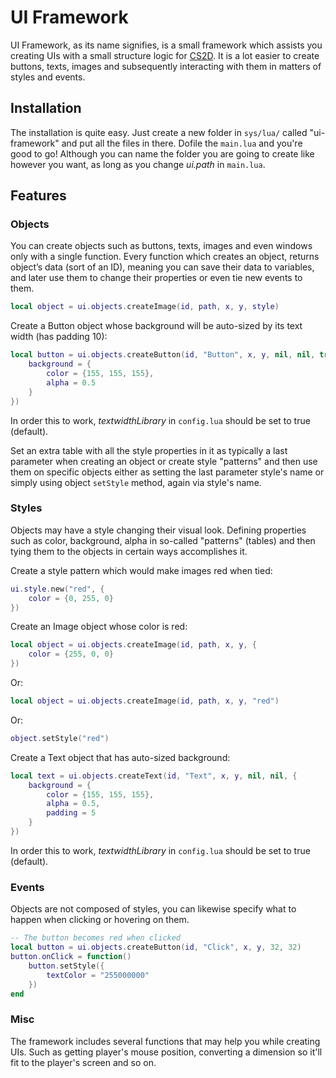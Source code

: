 # UI Framework
UI Framework, as its name signifies, is a small framework which assists you creating UIs with a small structure logic for [CS2D](http://www.cs2d.com/). It is a lot easier to create buttons, texts, images and subsequently interacting with them in matters of styles and events.

## Installation
The installation is quite easy. Just create a new folder in `sys/lua/` called "ui-framework" and put all the files in there. Dofile the `main.lua` and you're good to go! Although you can name the folder you are going to create like however you want, as long as you change *ui.path* in `main.lua`.

## Features

### Objects
You can create objects such as buttons, texts, images and even windows only with a single function. Every function which creates an object, returns object’s data (sort of an ID), meaning you can save their data to variables, and later use them to change their properties or even tie new events to them.
```Lua
local object = ui.objects.createImage(id, path, x, y, style)
```

Create a Button object whose background will be auto-sized by its text width (has padding 10):
```Lua
local button = ui.objects.createButton(id, "Button", x, y, nil, nil, true, 10, {
    background = {
        color = {155, 155, 155},
        alpha = 0.5
    }
})
```
In order this to work, *textwidthLibrary* in `config.lua` should be set to true (default). 

Set an extra table with all the style properties in it as typically a last parameter when creating an object or create style "patterns" and then use them on specific objects either as setting the last parameter style's name or simply using object ``setStyle`` method, again via style's name. 

### Styles
Objects may have a style changing their visual look. Defining properties such as color, background, alpha in so-called "patterns" (tables) and then tying them to the objects in certain ways accomplishes it.

Create a style pattern which would make images red when tied:
```Lua
ui.style.new("red", {
    color = {0, 255, 0}
})
```

Create an Image object whose color is red:
```Lua
local object = ui.objects.createImage(id, path, x, y, {
    color = {255, 0, 0}
})
```
Or:
```Lua
local object = ui.objects.createImage(id, path, x, y, "red")
```
Or:
```Lua
object.setStyle("red")
```

Create a Text object that has auto-sized background:
```Lua
local text = ui.objects.createText(id, "Text", x, y, nil, nil, {
    background = {
        color = {155, 155, 155},
        alpha = 0.5,
        padding = 5
    }
})
```
In order this to work, *textwidthLibrary* in `config.lua` should be set to true (default). 

### Events
Objects are not composed of styles, you can likewise specify what to happen when clicking or hovering on them.
```Lua
-- The button becomes red when clicked
local button = ui.objects.createButton(id, "Click", x, y, 32, 32)
button.onClick = function()
    button.setStyle({
        textColor = "255000000"
    })
end
 ```
### Misc
The framework includes several functions that may help you while creating UIs. Such as getting player's mouse position, converting a dimension so it'll fit to the player's screen and so on.

